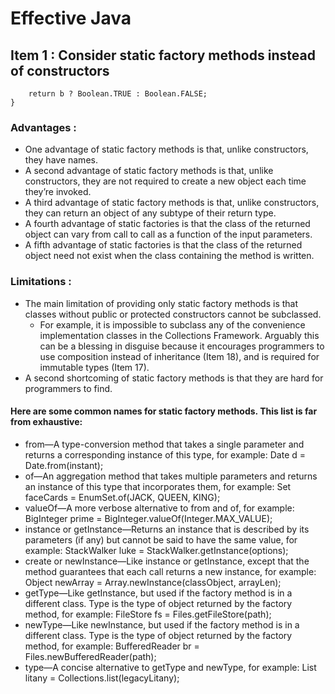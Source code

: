 # Effective Java

## Item 1 : Consider static factory methods instead of constructors

```public static Boolean valueOf(boolean b) {
    return b ? Boolean.TRUE : Boolean.FALSE;
}
```

### Advantages :
- One advantage of static factory methods is that, unlike constructors, they
have names.
- A second advantage of static factory methods is that, unlike constructors,
they are not required to create a new object each time they’re invoked.
- A third advantage of static factory methods is that, unlike constructors,
they can return an object of any subtype of their return type.
- A fourth advantage of static factories is that the class of the returned
object can vary from call to call as a function of the input parameters.
- A fifth advantage of static factories is that the class of the returned object
need not exist when the class containing the method is written.

### Limitations :
- The main limitation of providing only static factory methods is that
classes without public or protected constructors cannot be subclassed.
    - For example, it is impossible to subclass any of the convenience implementation
      classes in the Collections Framework. Arguably this can be a blessing in disguise
      because it encourages programmers to use composition instead of inheritance
      (Item 18), and is required for immutable types (Item 17).
- A second shortcoming of static factory methods is that they are hard for
programmers to find.


#### Here are some common names for static factory methods. This list is far from exhaustive:
- from—A type-conversion method that takes a single parameter and returns a
corresponding instance of this type, for example:
Date d = Date.from(instant);
- of—An aggregation method that takes multiple parameters and returns an instance of this type that incorporates them, for example:
Set<Rank> faceCards = EnumSet.of(JACK, QUEEN, KING);
- valueOf—A more verbose alternative to from and of, for example:
BigInteger prime = BigInteger.valueOf(Integer.MAX_VALUE);
- instance or getInstance—Returns an instance that is described by its parameters (if any) but cannot be said to have the same value, for example:
StackWalker luke = StackWalker.getInstance(options);
- create or newInstance—Like instance or getInstance, except that the
method guarantees that each call returns a new instance, for example:
Object newArray = Array.newInstance(classObject, arrayLen);
- getType—Like getInstance, but used if the factory method is in a different
class. Type is the type of object returned by the factory method, for example:
FileStore fs = Files.getFileStore(path);
- newType—Like newInstance, but used if the factory method is in a different
class. Type is the type of object returned by the factory method, for example:
BufferedReader br = Files.newBufferedReader(path);
- type—A concise alternative to getType and newType, for example:
List<Complaint> litany = Collections.list(legacyLitany);
